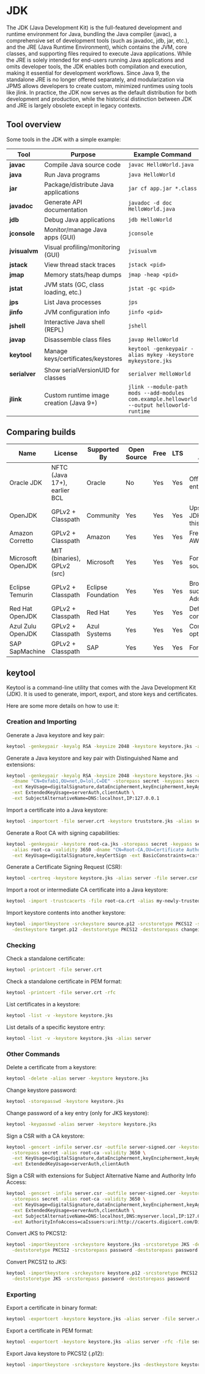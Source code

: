 # JDK

The JDK (Java Development Kit) is the full-featured development and runtime environment for Java, bundling the Java compiler (javac), a comprehensive set of development tools (such as javadoc, jdb, jar, etc.), and the JRE (Java Runtime Environment), which contains the JVM, core classes, and supporting files required to execute Java applications. While the JRE is solely intended for end-users running Java applications and omits developer tools, the JDK enables both compilation and execution, making it essential for development workflows. Since Java 9, the standalone JRE is no longer offered separately, and modularization via JPMS allows developers to create custom, minimized runtimes using tools like jlink. In practice, the JDK now serves as the default distribution for both development and production, while the historical distinction between JDK and JRE is largely obsolete except in legacy contexts.

## Tool overview

Some tools in the JDK with a simple example:

| Tool          | Purpose                                 | Example Command                                                                             |
| ------------- | --------------------------------------- | ------------------------------------------------------------------------------------------- |
| **javac**     | Compile Java source code                | `javac HelloWorld.java`                                                                     |
| **java**      | Run Java programs                       | `java HelloWorld`                                                                           |
| **jar**       | Package/distribute Java applications    | `jar cf app.jar *.class`                                                                    |
| **javadoc**   | Generate API documentation              | `javadoc -d doc HelloWorld.java`                                                            |
| **jdb**       | Debug Java applications                 | `jdb HelloWorld`                                                                            |
| **jconsole**  | Monitor/manage Java apps (GUI)          | `jconsole`                                                                                  |
| **jvisualvm** | Visual profiling/monitoring (GUI)       | `jvisualvm`                                                                                 |
| **jstack**    | View thread stack traces                | `jstack <pid>`                                                                              |
| **jmap**      | Memory stats/heap dumps                 | `jmap -heap <pid>`                                                                          |
| **jstat**     | JVM stats (GC, class loading, etc.)     | `jstat -gc <pid>`                                                                           |
| **jps**       | List Java processes                     | `jps`                                                                                       |
| **jinfo**     | JVM configuration info                  | `jinfo <pid>`                                                                               |
| **jshell**    | Interactive Java shell (REPL)           | `jshell`                                                                                    |
| **javap**     | Disassemble class files                 | `javap HelloWorld`                                                                          |
| **keytool**   | Manage keys/certificates/keystores      | `keytool -genkeypair -alias mykey -keystore mykeystore.jks`                                 |
| **serialver** | Show serialVersionUID for classes       | `serialver HelloWorld`                                                                      |
| **jlink**     | Custom runtime image creation (Java 9+) | `jlink --module-path mods --add-modules com.example.helloworld --output helloworld-runtime` |

## Comparing builds

| Name              | License                      | Supported By       | Open Source | Free  | LTS | Target Audience/Notes                       |
| ----------------- | ---------------------------- | ------------------ | ----------- | ----- | --- | ------------------------------------------- |
| Oracle JDK        | NFTC (Java 17+), earlier BCL | Oracle             | No          | Yes   | Yes | Official JDK, enterprise support            |
| OpenJDK           | GPLv2 + Classpath            | Community          | Yes         | Yes   | Yes | Upstream, most other JDKs are based on this |
| Amazon Corretto   | GPLv2 + Classpath            | Amazon             | Yes         | Yes   | Yes | Free, supported by AWS, LTS                 |
| Microsoft OpenJDK | MIT (binaries), GPLv2 (src)  | Microsoft          | Yes         | Yes   | Yes | For Azure, free, open source                |
| Eclipse Temurin   | GPLv2 + Classpath            | Eclipse Foundation | Yes         | Yes   | Yes | Broad adoption, successor to AdoptOpenJDK   |
| Red Hat OpenJDK   | GPLv2 + Classpath            | Red Hat            | Yes         | Yes   | Yes | Default for RHEL, commercial support        |
| Azul Zulu OpenJDK | GPLv2 + Classpath            | Azul Systems       | Yes         | Yes   | Yes | Commercial/enterprise options               |
| SAP SapMachine    | GPLv2 + Classpath            | SAP                | Yes         | Yes   | Yes | For SAP users                               |

## keytool

Keytool is a command-line utility that comes with the Java Development Kit (JDK). It is used to generate, import, export, and store keys and certificates.

Here are some more details on how to use it:

### Creation and Importing

Generate a Java keystore and key pair:

```bash
keytool -genkeypair -keyalg RSA -keysize 2048 -keystore keystore.jks -alias server -validity 3650
```

Generate a Java keystore and key pair with Distinguished Name and extensions:

```bash
keytool -genkeypair -keyalg RSA -keysize 2048 -keystore keystore.jks -alias server \
  -dname "CN=0xfab1,OU=net,O=lol,C=DE" -storepass secret -keypass secret -validity 3650 \
  -ext KeyUsage=digitalSignature,dataEncipherment,keyEncipherment,keyAgreement \
  -ext ExtendedKeyUsage=serverAuth,clientAuth \
  -ext SubjectAlternativeName=DNS:localhost,IP:127.0.0.1
```

Import a certificate into a Java keystore:

```bash
keytool -importcert -file server.crt -keystore truststore.jks -alias server
```

Generate a Root CA with signing capabilities:

```bash
keytool -genkeypair -keystore root-ca.jks -storepass secret -keypass secret -keyalg RSA -keysize 2048 \
  -alias root-ca -validity 3650 -dname "CN=Root-CA,OU=Certificate Authority,O=lol,C=DE" \
  -ext KeyUsage=digitalSignature,keyCertSign -ext BasicConstraints=ca:true,pathlen:3
```

Generate a Certificate Signing Request (CSR):

```bash
keytool -certreq -keystore keystore.jks -alias server -file server.csr
```

Import a root or intermediate CA certificate into a Java keystore:

```bash
keytool -import -trustcacerts -file root-ca.crt -alias my-newly-trusted-ca -keystore keystore.jks
```

Import keystore contents into another keystore:

```bash
keytool -importkeystore -srckeystore source.p12 -srcstoretype PKCS12 -srcstorepass changeit \
  -destkeystore target.p12 -deststoretype PKCS12 -deststorepass changeit
```

### Checking

Check a standalone certificate:

```bash
keytool -printcert -file server.crt
```

Check a standalone certificate in PEM format:

```bash
keytool -printcert -file server.crt -rfc
```

List certificates in a keystore:

```bash
keytool -list -v -keystore keystore.jks
```

List details of a specific keystore entry:

```bash
keytool -list -v -keystore keystore.jks -alias server
```

### Other Commands

Delete a certificate from a keystore:

```bash
keytool -delete -alias server -keystore keystore.jks
```

Change keystore password:

```bash
keytool -storepasswd -keystore keystore.jks
```

Change password of a key entry (only for JKS keystore):

```bash
keytool -keypasswd -alias server -keystore keystore.jks
```

Sign a CSR with a CA keystore:

```bash
keytool -gencert -infile server.csr -outfile server-signed.cer -keystore root-ca.jks \
  -storepass secret -alias root-ca -validity 3650 \
  -ext KeyUsage=digitalSignature,dataEncipherment,keyEncipherment,keyAgreement \
  -ext ExtendedKeyUsage=serverAuth,clientAuth
```

Sign a CSR with extensions for Subject Alternative Name and Authority Info Access:

```bash
keytool -gencert -infile server.csr -outfile server-signed.cer -keystore root-ca.jks \
  -storepass secret -alias root-ca -validity 3650 \
  -ext KeyUsage=digitalSignature,dataEncipherment,keyEncipherment,keyAgreement \
  -ext ExtendedKeyUsage=serverAuth,clientAuth \
  -ext SubjectAlternativeName=DNS:localhost,DNS:myserver.local,IP:127.0.0.1 \
  -ext AuthorityInfoAccess=caIssuers:uri:http://cacerts.digicert.com/DigiCertTLSRSASHA2562020CA1-1.crt
```

Convert JKS to PKCS12:

```bash
keytool -importkeystore -srckeystore keystore.jks -srcstoretype JKS -destkeystore keystore.p12 \
  -deststoretype PKCS12 -srcstorepass password -deststorepass password
```

Convert PKCS12 to JKS:

```bash
keytool -importkeystore -srckeystore keystore.p12 -srcstoretype PKCS12 -destkeystore keystore.jks \
  -deststoretype JKS -srcstorepass password -deststorepass password
```

### Exporting

Export a certificate in binary format:

```bash
keytool -exportcert -keystore keystore.jks -alias server -file server.crt
```

Export a certificate in PEM format:

```bash
keytool -exportcert -keystore keystore.jks -alias server -rfc -file server.crt
```

Export Java keystore to PKCS12 (.p12):

```bash
keytool -importkeystore -srckeystore keystore.jks -destkeystore keystore.p12 -srcstoretype JKS -deststoretype PKCS12
```
